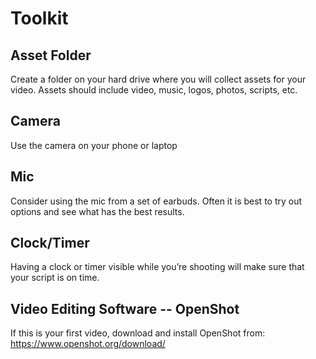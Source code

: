 # Toolkit

## Asset Folder

Create a folder on your hard drive where you will collect assets for your video.
Assets should include video, music, logos, photos, scripts, etc.

## Camera

Use the camera on your phone or laptop

## Mic

Consider using the mic from a set of earbuds.
Often it is best to try out options and see what has the best results.

## Clock/Timer

Having a clock or timer visible while you’re shooting will make sure that your script is on time.

## Video Editing Software -- OpenShot

If this is your first video, download and install OpenShot from: https://www.openshot.org/download/

